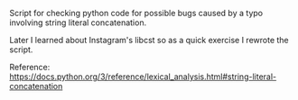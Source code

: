 Script for checking python code for possible bugs caused by a typo involving string literal concatenation.

Later I learned about Instagram's libcst so as a quick exercise I rewrote the script.

Reference: https://docs.python.org/3/reference/lexical_analysis.html#string-literal-concatenation
